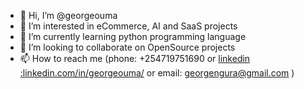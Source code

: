 - 👋 Hi, I’m @georgeouma
- 👀 I’m interested in eCommerce, AI and SaaS projects
- 🌱 I’m currently learning python programming language
- 💞️ I’m looking to collaborate on OpenSource projects
- 📫 How to reach me (phone: +254719751690 or [linkedin :linkedin.com/in/georgeouma/](https://www.linkedin.com/in/georgeouma/) or email: georgengura@gmail.com )
<!---
georgeouma/georgeouma is a ✨ special ✨ repository because its `README.md` (this file) appears on your GitHub profile.
You can click the Preview link to take a look at your changes.
--->
